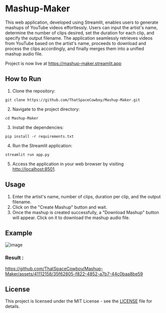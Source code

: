 # Mashup-Maker

This web application, developed using Streamlit, enables users to generate mashups of YouTube videos effortlessly. Users can input the artist's name, determine the number of clips desired, set the duration for each clip, and specify the output filename. The application seamlessly retrieves videos from YouTube based on the artist's name, proceeds to download and process the clips accordingly, and finally merges them into a unified mashup audio file.

Project is now live at https://mashup-maker.streamlit.app

## How to Run

1. Clone the repository:

```
git clone https://github.com/ThatSpaceCowboy/Mashup-Maker.git
```

2. Navigate to the project directory:

```
cd Mashup-Maker
```

3. Install the dependencies:

```
pip install -r requirements.txt
```

4. Run the Streamlit application:

```
streamlit run app.py
```

5. Access the application in your web browser by visiting [http://localhost:8501](http://localhost:8501).

## Usage

1. Enter the artist's name, number of clips, duration per clip, and the output filename.
2. Click on the "Create Mashup" button and wait.
3. Once the mashup is created successfully, a "Download Mashup" button will appear. Click on it to download the mashup audio file.

## Example

![image](https://github.com/ThatSpaceCowboy/Mashup-Maker/assets/41112158/f8d03ca9-395d-4138-8e66-062c4c63348d)

### Result :

https://github.com/ThatSpaceCowboy/Mashup-Maker/assets/41112158/35f62805-f822-4852-a7b7-44c0baa8be59

## License

This project is licensed under the MIT License - see the [LICENSE](LICENSE) file for details.
